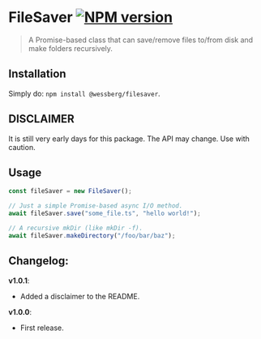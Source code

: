 # FileSaver [![NPM version][npm-image]][npm-url]
> A Promise-based class that can save/remove files to/from disk and make folders recursively.

## Installation
Simply do: `npm install @wessberg/filesaver`.

## DISCLAIMER

It is still very early days for this package. The API may change. Use with caution.

## Usage
```typescript
const fileSaver = new FileSaver();

// Just a simple Promise-based async I/O method.
await fileSaver.save("some_file.ts", "hello world!");

// A recursive mkDir (like mkDir -f).
await fileSaver.makeDirectory("/foo/bar/baz");
```

## Changelog:

**v1.0.1**:

- Added a disclaimer to the README.

**v1.0.0**:

- First release.

[npm-url]: https://npmjs.org/package/@wessberg/filesaver
[npm-image]: https://badge.fury.io/js/@wessberg/filesaver.svg